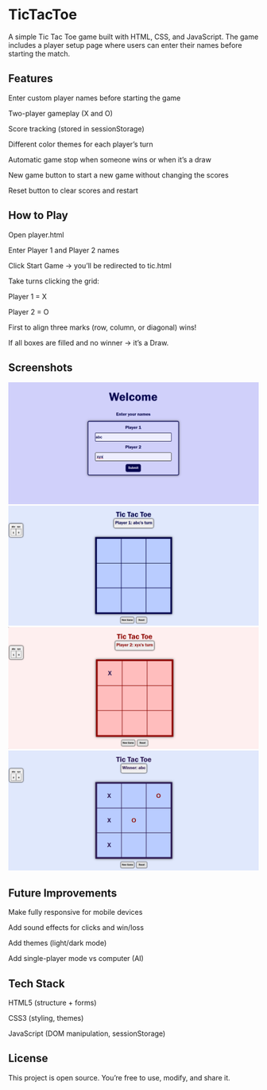 # TicTacToe

A simple Tic Tac Toe game built with HTML, CSS, and JavaScript.
The game includes a player setup page where users can enter their names before starting the match.

## Features

Enter custom player names before starting the game

 Two-player gameplay (X and O)

Score tracking (stored in sessionStorage)

Different color themes for each player’s turn

Automatic game stop when someone wins or when it’s a draw

New game button to start a new game without changing the scores

Reset button to clear scores and restart

## How to Play

Open player.html

Enter Player 1 and Player 2 names

Click Start Game → you’ll be redirected to tic.html

Take turns clicking the grid:

Player 1 = X

Player 2 = O

First to align three marks (row, column, or diagonal) wins!

If all boxes are filled and no winner → it’s a Draw.

## Screenshots
![Homepage image](https://github.com/surabhi-asthana/TicTacToe/blob/9910864ccd8cdb8b681176ed2e8b4df54cb16780/image1.png)
![Player 1 turn](https://github.com/surabhi-asthana/TicTacToe/blob/429a98ac5d288414c8082e93eaa8b6d30725e55a/image2.png)
![Player 2 turn](https://github.com/surabhi-asthana/TicTacToe/blob/128a87971516048df5607e2d444d19c9560b2a53/image3.png)
![Player 1 wins](https://github.com/surabhi-asthana/TicTacToe/blob/128a87971516048df5607e2d444d19c9560b2a53/image4.png)


## Future Improvements

Make fully responsive for mobile devices

Add sound effects for clicks and win/loss

Add themes (light/dark mode)

Add single-player mode vs computer (AI)

## Tech Stack

HTML5 (structure + forms)

CSS3 (styling, themes)

JavaScript (DOM manipulation, sessionStorage)

## License

This project is open source. You’re free to use, modify, and share it.

